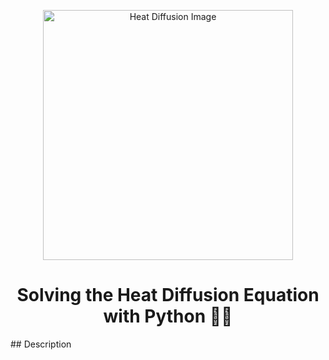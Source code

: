 <p align="center">
  <img src="https://raw.githubusercontent.com/georgi901/numerical-heat-diffusion/main/image.png" alt="Heat Diffusion Image" width="400"/>
</p>

<h1 align="center">Solving the Heat Diffusion Equation with Python 🐍🔥</h1>
## Description 
